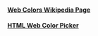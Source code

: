 #### [Web Colors Wikipedia Page](https://en.wikipedia.org/wiki/Web_colors)

#### [HTML Web Color Picker](https://www.w3schools.com/colors/colors_picker.asp?color=80ced6)
